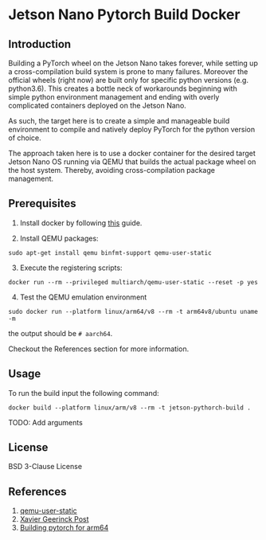 # Jetson Nano Pytorch Build Docker

## Introduction

Building a PyTorch wheel on the Jetson Nano takes forever, while setting up a cross-compilation build system is prone to many failures. Moreover the official wheels (right now) are built only for specific python versions (e.g. python3.6). This creates a bottle neck of workarounds beginning with simple python environment management and ending with overly complicated containers deployed on the Jetson Nano.

As such, the target here is to create a simple and manageable build environment to compile and natively deploy PyTorch for the python version of choice.

The approach taken here is to use a docker container for the desired target Jetson Nano OS running via QEMU that builds the actual package wheel on the host system. Thereby, avoiding cross-compilation package management.

## Prerequisites

1. Install docker by following [this](https://docs.docker.com/engine/install/ubuntu/) guide.

2. Install QEMU packages:

  ```
  sudo apt-get install qemu binfmt-support qemu-user-static
  ```
3. Execute the registering scripts:
  ```
  docker run --rm --privileged multiarch/qemu-user-static --reset -p yes
  ```
4. Test the QEMU emulation environment

  ```
  sudo docker run --platform linux/arm64/v8 --rm -t arm64v8/ubuntu uname -m
  ```
the output should be `# aarch64`.

Checkout the References section for more information.

## Usage

To run the build input the following command:
  ```
  docker build --platform linux/arm/v8 --rm -t jetson-pythorch-build .
  ```
TODO: Add arguments
## License

BSD 3-Clause License

## References
1. [qemu-user-static](https://github.com/multiarch/qemu-user-static)
2. [Xavier Geerinck Post](https://xaviergeerinck.com/post/2021/11/25/infrastructure-nvidia-ai-nvidia-building-pytorch)
3. [Building pytorch for arm64](https://github.com/soerensen3/buildx-pytorch-jetson)
